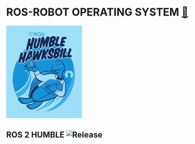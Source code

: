#     ROS-ROBOT OPERATING SYSTEM [🚀](https://img.shields.io/badge/Status-Active-brightgreen?style=flat-square)

![picture](Download_ros2/ros2_humble/ros2_humble.jpeg)

## ROS 2 HUMBLE ![Release](https://img.shields.io/badge/Release-Jammy-Jellyfish-(22.04)-orange?style=flat-square)


